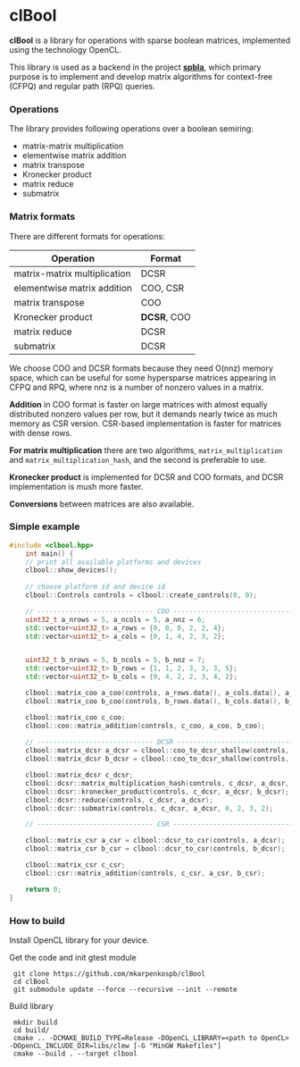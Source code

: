 # clBool

**clBool** is a library for operations with sparse boolean matrices, implemented using
the technology OpenCL.

This library is used as a backend in the project [**spbla**](https://github.com/JetBrains-Research/spbla), which primary purpose
is to implement and develop matrix algorithms for context-free (CFPQ) and regular path (RPQ)
queries.

### Operations

 The library provides following operations over a boolean semiring:

 - matrix-matrix multiplication
 - elementwise matrix addition 
 - matrix transpose
 - Kronecker product
 - matrix reduce
 - submatrix

### Matrix formats

There are different formats for operations:

| Operation                             | Format           | 
|---                                                                                                |---            | 
| matrix-matrix multiplication          | DCSR             | 
| elementwise matrix addition           | COO, CSR         | 
| matrix transpose                      | COO              | 
| Kronecker product                     | **DCSR**, COO    | 
| matrix reduce                         | DCSR             |         
| submatrix                             | DCSR             | 

We choose COO and DCSR formats because they need O(nnz) memory space, which can be useful for some hypersparse 
matrices appearing in CFPQ and RPQ, where nnz is a number of nonzero values in a matrix.

**Addition** in COO format is faster on large matrices with almost equally distributed nonzero values per row,
but it demands nearly twice as much memory as CSR version. CSR-based implementation is faster for matrices with 
dense rows.

**For matrix multiplication** there are two algorithms, `matrix_multiplication` and 
`matrix_multiplication_hash`, and the second is preferable to use.

**Kronecker product** is implemented for DCSR and COO formats, and DCSR implementation is mush more faster.

**Conversions** between matrices are also available.

### Simple example

```c++
#include <clbool.hpp>
    int main() {
    // print all available platforms and devices
    clbool::show_devices();
    
    // choose platform id and device id
    clbool::Controls controls = clbool::create_controls(0, 0);

    // ----------------------------- COO ------------------------------------
    uint32_t a_nrows = 5, a_ncols = 5, a_nnz = 6;
    std::vector<uint32_t> a_rows = {0, 0, 0, 2, 2, 4};
    std::vector<uint32_t> a_cols = {0, 1, 4, 2, 3, 2};


    uint32_t b_nrows = 5, b_ncols = 5, b_nnz = 7;
    std::vector<uint32_t> b_rows = {1, 1, 2, 3, 3, 3, 5};
    std::vector<uint32_t> b_cols = {0, 4, 2, 2, 3, 4, 2};

    clbool::matrix_coo a_coo(controls, a_rows.data(), a_cols.data(), a_nrows, a_ncols, a_nnz);
    clbool::matrix_coo b_coo(controls, b_rows.data(), b_cols.data(), b_nrows, b_ncols, b_nnz);

    clbool::matrix_coo c_coo;
    clbool::coo::matrix_addition(controls, c_coo, a_coo, b_coo);
    
    // ----------------------------- DCSR --------------------------------
    clbool::matrix_dcsr a_dcsr = clbool::coo_to_dcsr_shallow(controls, a_coo);
    clbool::matrix_dcsr b_dcsr = clbool::coo_to_dcsr_shallow(controls, b_coo);

    clbool::matrix_dcsr c_dcsr;
    clbool::dcsr::matrix_multiplication_hash(controls, c_dcsr, a_dcsr, b_dcsr);
    clbool::dcsr::kronecker_product(controls, c_dcsr, a_dcsr, b_dcsr);
    clbool::dcsr::reduce(controls, c_dcsr, a_dcsr);
    clbool::dcsr::submatrix(controls, c_dcsr, a_dcsr, 0, 2, 3, 2);

    // ----------------------------- CSR --------------------------------

    clbool::matrix_csr a_csr = clbool::dcsr_to_csr(controls, a_dcsr);
    clbool::matrix_csr b_csr = clbool::dcsr_to_csr(controls, b_dcsr);

    clbool::matrix_csr c_csr;
    clbool::csr::matrix_addition(controls, c_csr, a_csr, b_csr);

    return 0;
}

```


### How to build

Install OpenCL library for your device. 

Get the code and init gtest module 
```shell
 git clone https://github.com/mkarpenkospb/clBool
 cd clBool
 git submodule update --force --recursive --init --remote
```

Build library

```shell
 mkdir build
 cd build/
 cmake .. -DCMAKE_BUILD_TYPE=Release -DOpenCL_LIBRARY=<path to OpenCL> -DOpenCL_INCLUDE_DIR=libs/clew [-G "MinGW Makefiles"]
 cmake --build . --target clbool
```

